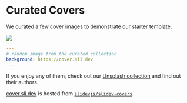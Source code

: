 # Curated Covers

We curated a few cover images to demonstrate our starter template.

![](/screenshots/covers.png)

```yaml
---
# random image from the curated collection
background: https://cover.sli.dev
---
```

If you enjoy any of them, check out our [Unsplash collection](https://unsplash.com/collections/94734566/slidev) and find out their authors.

[cover.sli.dev](https://cover.sli.dev) is hosted from [`slidevjs/slidev-covers`](https://github.com/slidevjs/slidev-covers).

